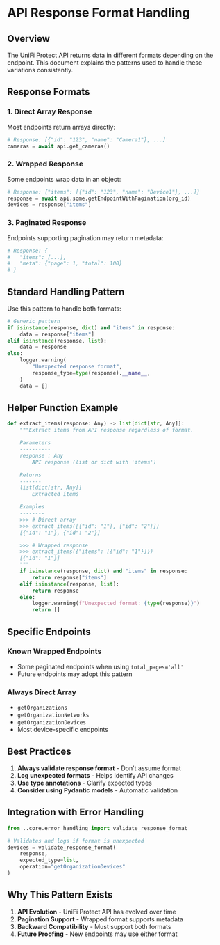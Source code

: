 # API Response Format Handling

## Overview

The UniFi Protect API returns data in different formats depending on the endpoint. This document explains the patterns used to handle these variations consistently.

## Response Formats

### 1. Direct Array Response
Most endpoints return arrays directly:
```python
# Response: [{"id": "123", "name": "Camera1"}, ...]
cameras = await api.get_cameras()
```

### 2. Wrapped Response
Some endpoints wrap data in an object:
```python
# Response: {"items": [{"id": "123", "name": "Device1"}, ...]}
response = await api.some.getEndpointWithPagination(org_id)
devices = response["items"]
```

### 3. Paginated Response
Endpoints supporting pagination may return metadata:
```python
# Response: {
#   "items": [...],
#   "meta": {"page": 1, "total": 100}
# }
```

## Standard Handling Pattern

Use this pattern to handle both formats:

```python
# Generic pattern
if isinstance(response, dict) and "items" in response:
    data = response["items"]
elif isinstance(response, list):
    data = response
else:
    logger.warning(
        "Unexpected response format",
        response_type=type(response).__name__,
    )
    data = []
```

## Helper Function Example

```python
def extract_items(response: Any) -> list[dict[str, Any]]:
    """Extract items from API response regardless of format.

    Parameters
    ----------
    response : Any
        API response (list or dict with 'items')

    Returns
    -------
    list[dict[str, Any]]
        Extracted items

    Examples
    --------
    >>> # Direct array
    >>> extract_items([{"id": "1"}, {"id": "2"}])
    [{"id": "1"}, {"id": "2"}]

    >>> # Wrapped response
    >>> extract_items({"items": [{"id": "1"}]})
    [{"id": "1"}]
    """
    if isinstance(response, dict) and "items" in response:
        return response["items"]
    elif isinstance(response, list):
        return response
    else:
        logger.warning(f"Unexpected format: {type(response)}")
        return []
```

## Specific Endpoints

### Known Wrapped Endpoints
- Some paginated endpoints when using `total_pages='all'`
- Future endpoints may adopt this pattern

### Always Direct Array
- `getOrganizations`
- `getOrganizationNetworks`
- `getOrganizationDevices`
- Most device-specific endpoints

## Best Practices

1. **Always validate response format** - Don't assume format
2. **Log unexpected formats** - Helps identify API changes
3. **Use type annotations** - Clarify expected types
4. **Consider using Pydantic models** - Automatic validation

## Integration with Error Handling

```python
from ..core.error_handling import validate_response_format

# Validates and logs if format is unexpected
devices = validate_response_format(
    response,
    expected_type=list,
    operation="getOrganizationDevices"
)
```

## Why This Pattern Exists

1. **API Evolution** - UniFi Protect API has evolved over time
2. **Pagination Support** - Wrapped format supports metadata
3. **Backward Compatibility** - Must support both formats
4. **Future Proofing** - New endpoints may use either format
